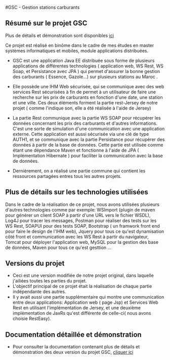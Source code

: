 
#GSC - Gestion stations carburants

## Résumé sur le projet GSC

Plus de détails et démonstration sont disponibles [ici](https://drive.google.com/file/d/1zQh6br8H__KviRTrARl1XU_A6GHcLrj1/view?usp=sharing)

Ce projet est réalisé en binôme dans le cadre de mes études en master systèmes informatiques et mobiles, module applications distribuées.
- GSC est une application Java EE distribuée sous forme de plusieurs applications de différentes technologies ( application web, WS Rest, WS Soap, et Persistance avec JPA ) qui permet d'assurer la bonne gestion des carburants ( Essence, Gazole...) sur plusieurs stations au Maroc .
- Elle possède une IHM Web sécurisée, qui se communique avec des web services Rest sécurisées à fin de permet à un utilisateur de faire une recherche sur les prix de carburants en fonction d'une date, une station et une ville. Ces deux éléments forment la partie rest-Jersey de notre projet ( comme l'indique son, elle a été réalisée à l'aide de Jersey)
- La partie Rest communique avec la partie WS SOAP pour récupérer les données concernant les prix des carburants et d'autres informations. C'est une sorte de simulation d'une communication avec une application externe.
Cette application est aussi sécurisée via une clé de type AUTH1, et se communique avec la partie Persistance pour récupérer des données à partir de la base de données. Cette partie est utilisée comme étant une dépendance Maven et fonctionne à l'aide de JPA ( Implémentation Hibernate ) pour faciliter la communication avec la base de données.

- Dernièrement, on a réalisé une partie commune qui contient les ressources partagées entres tous les autres projets.

## Plus de détails sur les technologies utilisées
Dans le cadre de la réalisation de ce projet, nous avons utilisées plusieurs d'autres technologies comme par exemple: WSImport (plugin de maven pour générer un client SOAP à partir d'une URL vers le fichier WSDL), Log4J pour tracer les messages, Postman pour réaliser des tests sur les WS Rest, SOAPUI pour des tests SOAP, Bootstrap ( un framwork front end pour faire le design de l'IHM web), Jquery pour tous ce qu'est dynamisation côté front et communication avec les WS Rest à partir du navigateur, Tomcat pour déployer l'application web, MySQL pour la gestion des base de données, Maven pour tous ce qu'est gesttion ...


## Versions du projet
- Ceci est une version modifiée de notre projet original, dans laquelle j'ailiées toutes les parties du projet.
- L'objectif principal de ce projet était la réalisation de chaque partie indépendante des autres. 
- Il y avait aussi une partie supplémentaire qui montre une communication entre deux applications: Application web ( page Jsp) et Services Web Rest en utilisant l'implémentation de Jersey, et une deuxième implémentation de JaxRs qu'est différente de celle-ci( nous avons choisie RestEasy).

## Documentation détaillée et démonstration
- Pour consulter la documentation contenant plus de détails et démonstration des deux version du projet GSC, [cliquer ici](https://drive.google.com/file/d/1zQh6br8H__KviRTrARl1XU_A6GHcLrj1/view?usp=sharing)

